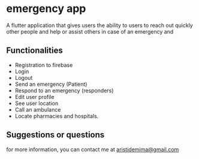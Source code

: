 # emergency app

A flutter application that gives users the ability to users
to reach out quickly other people and help or assist others in case of an emergency and 

## Functionalities

- Registration to firebase
- Login
- Logout
- Send an emergency (Patient)
- Respond to an emergency (responders)
- Edit user profile
- See user location
- Call an ambulance
- Locate pharmacies and hospitals.


## Suggestions or questions

for more information, you can contact me at aristidemima@gmail.com
